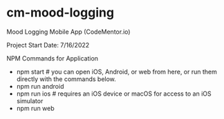 # cm-mood-logging
Mood Logging Mobile App (CodeMentor.io)

Project Start Date: 7/16/2022

NPM Commands for Application
- npm start # you can open iOS, Android, or web from here, or run them directly with the commands below.
- npm run android
- npm run ios # requires an iOS device or macOS for access to an iOS simulator
- npm run web
